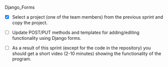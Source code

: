 Django_Forms

- [x] Select a project (one of the team members) from the previous sprint and copy the project.

- [ ] Update POST/PUT methods and templates for adding/editing functionality using Django forms.

- [ ] As a result of this sprint (except for the code in the repository) you should get a short video (2-10 minutes) showing the functionality of the program.
